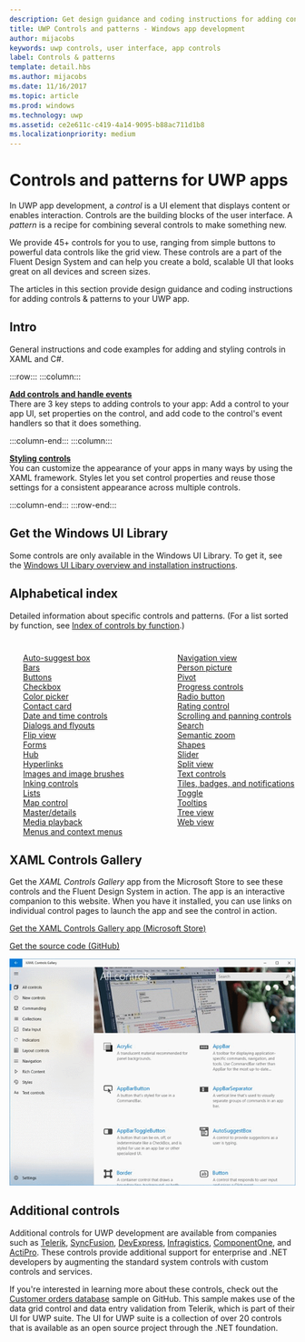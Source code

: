 ```yaml
---
description: Get design guidance and coding instructions for adding controls &amp; patterns to your UWP app. Find  over 45 powerful controls for you to use with your app.
title: UWP Controls and patterns - Windows app development
author: mijacobs
keywords: uwp controls, user interface, app controls
label: Controls & patterns
template: detail.hbs
ms.author: mijacobs
ms.date: 11/16/2017
ms.topic: article
ms.prod: windows
ms.technology: uwp
ms.assetid: ce2e611c-c419-4a14-9095-b88ac711d1b8
ms.localizationpriority: medium
---
```

# Controls and patterns for UWP apps
 

In UWP app development, a <i>control</i> is a UI element that displays content or enables interaction. Controls are the building blocks of the user interface. A <i>pattern</i> is a recipe for combining several controls to make something new.

We provide 45+ controls for you to use, ranging from simple buttons to powerful data controls like the grid view.  These controls are a part of the Fluent Design System and can help you create a bold, scalable UI that looks great on all devices and screen sizes. 

The articles in this section provide design guidance and coding instructions for adding controls & patterns to your UWP app. 

## Intro

General instructions and code examples for adding and styling controls in XAML and C#.

:::row:::
    :::column:::
      <p><b><a href="controls-and-events-intro.md">Add controls and handle events</a></b> <br/>
      There are 3 key steps to adding controls to your app: Add a control to your app UI, set properties on the control, and add code to the control's event handlers so that it does something.</p>
    :::column-end:::
    :::column:::
      <p><b><a href="xaml-styles.md">Styling controls</a></b> <br/>
      You can customize the appearance of your apps in many ways by using the XAML framework. Styles let you set control properties and reuse those settings for a consistent appearance across multiple controls.</p>
    :::column-end:::
:::row-end:::

## Get the Windows UI Library
Some controls are only available in the Windows UI Library. To get it, see the [Windows UI Libary overview and installation instructions](/uwp/toolkits/winui/).

## Alphabetical index 

Detailed information about specific controls and patterns. (For a list sorted by function, see <a href="controls-by-function.md">Index of controls by function</a>.)

<div style="column-count: 2; column-gap: 40px; margin-top: 40px;" >
<ul style="margin-top: 0px; padding-top: 0px; list-style-type: none;">
<li style="list-style-type: none;"><a href="auto-suggest-box.md">Auto-suggest box</a></li>

<li style="list-style-type: none;"><a href="app-bars.md">Bars</a></li>

<li style="list-style-type: none;"><a href="buttons.md">Buttons</a></li>

<li style="list-style-type: none;"><a href="checkbox.md">Checkbox </a></li>

<li style="list-style-type: none;"><a href="color-picker.md">Color picker</a></li>

<li style="list-style-type: none;"><a href="contact-card.md">Contact card</a></li>

<li style="list-style-type: none;"><a href="date-and-time.md">Date and time controls</a></li>

<li style="list-style-type: none;"><a href="dialogs-and-flyouts/index.md">Dialogs and flyouts</a></li>

<li style="list-style-type: none;"><a href="flipview.md">Flip view</a></li>

<li style="list-style-type: none;"><a href="forms.md">Forms</a></li>

<li style="list-style-type: none;"><a href="hub.md">Hub</a></li>

<li style="list-style-type: none;"><a href="hyperlinks.md">Hyperlinks</a></li>

<li style="list-style-type: none;"><a href="images-imagebrushes.md">Images and image brushes</a></li>

<li style="list-style-type: none;"><a href="inking-controls.md">Inking controls</a></li>

<li style="list-style-type: none;"><a href="lists.md">Lists</a></li>

<li style="list-style-type: none;"><a href="../../maps-and-location/controls-map.md">Map control</a></li>

<li style="list-style-type: none;"><a href="master-details.md">Master/details</a></li>

<li style="list-style-type: none;"><a href="media-playback.md">Media playback</a></li>

<li style="list-style-type: none;"><a href="menus.md">Menus and context menus</a></li>

<li style="list-style-type: none;"><a href="navigationview.md">Navigation view</a></li>

<li style="list-style-type: none;"><a href="person-picture.md">Person picture</a></li>

<li style="list-style-type: none;"><a href="pivot.md">Pivot</a></li>

<li style="list-style-type: none;"><a href="progress-controls.md">Progress controls</a></li>

<li style="list-style-type: none;"><a href="radio-button.md">Radio button</a></li>

<li style="list-style-type: none;"><a href="rating.md">Rating control</a></li>

<li style="list-style-type: none;"><a href="scroll-controls.md">Scrolling and panning controls</a></li>

<li style="list-style-type: none;"><a href="search.md">Search</a></li>

<li style="list-style-type: none;"><a href="semantic-zoom.md">Semantic zoom</a></li>

<li style="list-style-type: none;"><a href="shapes.md">Shapes</a></li>

<li style="list-style-type: none;"><a href="slider.md">Slider</a></li>

<li style="list-style-type: none;"><a href="split-view.md">Split view</a></li>

<li style="list-style-type: none;"><a href="text-controls.md">Text controls</a></li>

<li style="list-style-type: none;"><a href="index.md">Tiles, badges, and notifications</a></li>


<li style="list-style-type: none;"><a href="toggles.md">Toggle</a></li>
<li style="list-style-type: none;"><a href="tooltips.md">Tooltips</a></li>

<li style="list-style-type: none;"><a href="tree-view.md">Tree view</a></li>

<li style="list-style-type: none;"><a href="web-view.md">Web view</a></li>
</ul>
</div>

## XAML Controls Gallery

Get the _XAML Controls Gallery_ app from the Microsoft Store to see these controls and the Fluent Design System in action. The app is an interactive companion to this website. When you have it installed, you can use links on individual control pages to launch the app and see the control in action.

<a href="https://www.microsoft.com/store/productId/9MSVH128X2ZT">Get the XAML Controls Gallery app (Microsoft Store)</a>

<a href="https://github.com/Microsoft/Windows-universal-samples/tree/master/Samples/XamlUIBasics">Get the source code (GitHub)</a>

<img src="images/xaml-controls-gallery.png" alt="XAML Controls Gallery screen" />

## Additional controls

Additional controls for UWP development are available from companies such as <a href="http://www.telerik.com/">Telerik</a>, <a href="https://www.syncfusion.com/products/uwp">SyncFusion</a>, <a href="https://www.devexpress.com/Products/NET/Controls/Win10Apps/">DevExpress</a>,
<a href="http://www.infragistics.com/products/universal-windows-platform">Infragistics</a>, <a href="https://www.componentone.com/Studio/Platform/UWP">ComponentOne</a>, and <a href="http://www.actiprosoftware.com/products/controls/universal">ActiPro</a>. These controls provide additional support for enterprise and .NET developers by augmenting the standard system controls with custom controls and services.  

If you're interested in learning more about these controls, check out the <a href="https://github.com/Microsoft/Windows-appsample-customers-orders-database">Customer orders database</a> sample on GitHub. This sample makes use of the data grid control and data entry validation from Telerik, which is part of their UI for UWP suite. The UI for UWP suite is a collection of over 20 controls that is available as an open source project through the .NET foundation.
